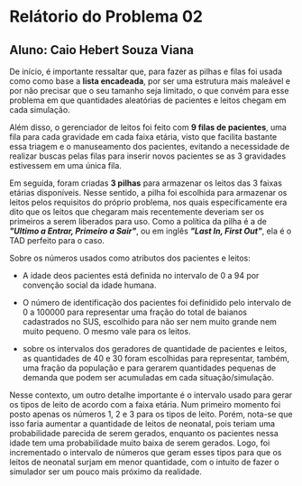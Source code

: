 # Relátorio do Problema 02
## Aluno: Caio Hebert Souza Viana
De início, é importante ressaltar que, para fazer as pilhas e filas foi usada como como base a **lista encadeada**, por ser uma estrutura mais maleável e por não precisar que o seu tamanho seja limitado, o que convém para esse problema em que quantidades aleatórias de pacientes e leitos chegam em cada simulação.

Além disso, o gerenciador de leitos foi feito com **9 filas de pacientes**, uma fila para cada gravidade em cada faixa etária, visto que facilita bastante essa triagem e o manuseamento dos pacientes, evitando a necessidade de realizar buscas pelas filas para inserir novos pacientes se as 3 gravidades estivessem em uma única fila.

Em seguida, foram criadas **3 pilhas** para armazenar os leitos das 3 faixas etárias disponíveis. Nesse sentido, a pilha foi escolhida para armazenar os leitos pelos requisitos do próprio problema, nos quais especificamente era dito que os leitos que chegaram mais recentemente deveriam ser os primeiros a serem liberados para uso. Como a política da pilha é a de ***"Ultimo a Entrar, Primeiro a Sair"***, ou em inglês ***"Last In, First Out"***, ela é o TAD perfeito para o caso. 

Sobre os números usados como atributos dos pacientes e leitos:
* A idade deos pacientes está definida no intervalo de 0 a 94 por convenção social da idade humana.

* O número de identificação dos pacientes foi definidido pelo intervalo de 0 a 100000 para representar uma fração do total de baianos cadastrados no SUS, escolhido para não ser nem muito grande nem muito pequeno. O mesmo vale para os leitos.

* sobre os intervalos dos geradores de quantidade de pacientes e leitos, as quantidades de 40 e 30 foram escolhidas para representar, também, uma fração da população e para gerarem quantidades pequenas de demanda que podem ser acumuladas em cada situação/simulação.

Nesse contexto, um outro detalhe importante é o intervalo usado para gerar os tipos de leito de acordo com a faixa etária. Num primeiro momento foi posto apenas os números 1, 2 e 3 para os tipos de leito. Porém, nota-se que isso faria aumentar a quantidade de leitos de neonatal, pois teriam uma probabilidade parecida de serem gerados, enquanto os pacientes nessa idade tem uma probabilidade muito baixa de serem gerados. Logo, foi incrementado o intervalo de números que geram esses tipos para que os leitos de neonatal surjam em menor quantidade, com o intuito de fazer o simulador ser um pouco mais próximo da realidade. 
